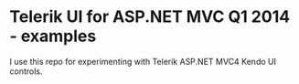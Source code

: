 # Telerik UI for ASP.NET MVC Q1 2014 - examples


I use this repo for experimenting with Telerik ASP.NET MVC4 Kendo UI controls.
